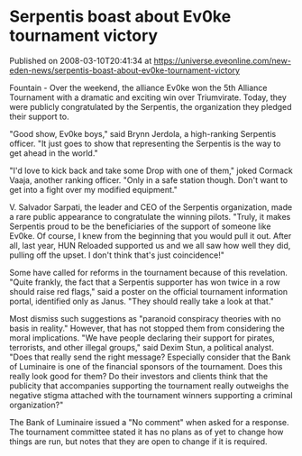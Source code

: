 # Serpentis boast about Ev0ke tournament victory
Published on 2008-03-10T20:41:34 at https://universe.eveonline.com/new-eden-news/serpentis-boast-about-ev0ke-tournament-victory

Fountain - Over the weekend, the alliance Ev0ke won the 5th Alliance Tournament with a dramatic and exciting win over Triumvirate. Today, they were publicly congratulated by the Serpentis, the organization they pledged their support to.

"Good show, Ev0ke boys," said Brynn Jerdola, a high-ranking Serpentis officer. "It just goes to show that representing the Serpentis is the way to get ahead in the world."

"I'd love to kick back and take some Drop with one of them," joked Cormack Vaaja, another ranking officer. "Only in a safe station though. Don't want to get into a fight over my modified equipment."

V. Salvador Sarpati, the leader and CEO of the Serpentis organization, made a rare public appearance to congratulate the winning pilots. "Truly, it makes Serpentis proud to be the beneficiaries of the support of someone like Ev0ke. Of course, I knew from the beginning that you would pull it out. After all, last year, HUN Reloaded supported us and we all saw how well they did, pulling off the upset. I don't think that's just coincidence!"

Some have called for reforms in the tournament because of this revelation. "Quite frankly, the fact that a Serpentis supporter has won twice in a row should raise red flags," said a poster on the official tournament information portal, identified only as Janus. "They should really take a look at that."

Most dismiss such suggestions as "paranoid conspiracy theories with no basis in reality." However, that has not stopped them from considering the moral implications. "We have people declaring their support for pirates, terrorists, and other illegal groups," said Dexim Stun, a political analyst. "Does that really send the right message? Especially consider that the Bank of Luminaire is one of the financial sponsors of the tournament. Does this really look good for them? Do their investors and clients think that the publicity that accompanies supporting the tournament really outweighs the negative stigma attached with the tournament winners supporting a criminal organization?"

The Bank of Luminaire issued a "No comment" when asked for a response. The tournament committee stated it has no plans as of yet to change how things are run, but notes that they are open to change if it is required.
